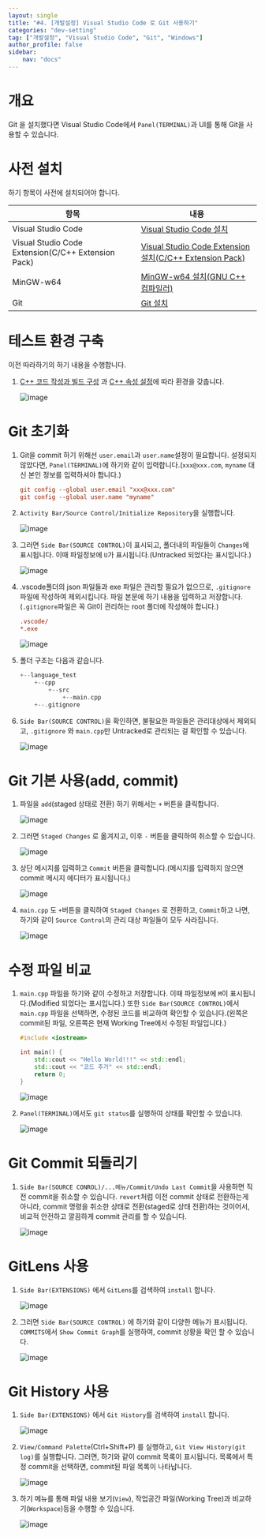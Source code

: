 ```yaml
---
layout: single
title: "#4. [개발설정] Visual Studio Code 로 Git 사용하기"
categories: "dev-setting"
tag: ["개발설정", "Visual Studio Code", "Git", "Windows"]
author_profile: false
sidebar: 
    nav: "docs"
---
```


# 개요
Git 을 설치했다면 Visual Studio Code에서 `Panel(TERMINAL)`과 UI를 통해 Git을 사용할 수 있습니다.

# 사전 설치

하기 항목이 사전에 설치되어야 합니다.

|항목|내용|
|--|--|
|Visual Studio Code|[Visual Studio Code 설치](https://tango1202.github.io/dev-setting/dev-vscode-cpp/#visual-studio-code-%EC%84%A4%EC%B9%98)|
|Visual Studio Code Extension(C/C++ Extension Pack)|[Visual Studio Code Extension 설치(C/C++ Extension Pack)](https://tango1202.github.io/dev-setting/dev-vscode-cpp/#visual-studio-code-extension-%EC%84%A4%EC%B9%98cc-extension-pack)|
|MinGW-w64|[MinGW-w64 설치(GNU C++ 컴파일러)](https://tango1202.github.io/dev-setting/dev-vscode-cpp/#mingw-w64-%EC%84%A4%EC%B9%98gnu-c-%EC%BB%B4%ED%8C%8C%EC%9D%BC%EB%9F%AC)|
|Git|[Git 설치](https://tango1202.github.io/dev-setting/dev-git/#git-%EC%84%A4%EC%B9%98)|

# 테스트 환경 구축

이전 따라하기의 하기 내용을 수행합니다.

1. [C++ 코드 작성과 빌드 구성](https://tango1202.github.io/dev-setting/dev-vscode-cpp/#c-%EC%BD%94%EB%93%9C-%EC%9E%91%EC%84%B1%EA%B3%BC-%EB%B9%8C%EB%93%9C-%EA%B5%AC%EC%84%B1) 과 [C++ 속성 설정](https://tango1202.github.io/dev-setting/dev-vscode-cpp/#c-%EC%86%8D%EC%84%B1-%EC%84%A4%EC%A0%95)에 따라 환경을 갖춥니다.

    ![image](https://github.com/tango1202/tango1202.github.io/assets/133472501/4ec139bc-e6b3-4183-92e2-d4090303a4bb)

# Git 초기화

1. Git을 commit 하기 위해선 `user.email`과 `user.name`설정이 필요합니다. 설정되지 않았다면, `Panel(TERMINAL)`에 하기와 같이 입력합니다.(`xxx@xxx.com`, `myname` 대신 본인 정보를 입력하셔야 합니다.)

    ```ini
    git config --global user.email "xxx@xxx.com"
    git config --global user.name "myname"
    ```

2. `Activity Bar/Source Control/Initialize Repository`을 실행합니다.

    ![image](https://github.com/tango1202/tango1202.github.io/assets/133472501/70cc9568-2997-45c5-9f79-f9b1b8cec90e)

3. 그러면 `Side Bar(SOURCE CONTROL)`이 표시되고, 폴더내의 파일들이 `Changes`에 표시됩니다. 이때 파일정보에 `U`가 표시됩니다.(Untracked 되었다는 표시입니다.)

    ![image](https://github.com/tango1202/tango1202.github.io/assets/133472501/1da0a107-1f2b-41cb-817a-3c78e03f6759)

4. .vscode폴더의 json 파일들과 exe 파일은 관리할 필요가 없으므로, `.gitignore`파일에 작성하여 제외시킵니다. 파일 본문에 하기 내용을 입력하고 저장합니다.(`.gitignore`파일은 꼭 Git이 관리하는 root 폴더에 작성해야 합니다.)

    ```ini
    .vscode/
    *.exe
    ```

    ![image](https://github.com/tango1202/tango1202.github.io/assets/133472501/f4a5f3b1-d268-48e8-bf28-4b3ee46c25d0)

5. 폴더 구조는 다음과 같습니다. 

    ```cpp
    +--language_test
        +--cpp
            +--src
                +--main.cpp
        +--.gitignore
    ```

6. `Side Bar(SOURCE CONTROL)`을 확인하면, 불필요한 파일들은 관리대상에서 제외되고, `.gitignore` 와 `main.cpp`만 Untracked로 관리되는 걸 확인할 수 있습니다.

    ![image](https://github.com/tango1202/tango1202.github.io/assets/133472501/2ef7af83-affe-433c-9e37-1fb0ec5db951)

# Git 기본 사용(add, commit)

1. 파일을 `add`(staged 상태로 전환) 하기 위해서는 `+` 버튼을 클릭합니다.

    ![image](https://github.com/tango1202/tango1202.github.io/assets/133472501/6d8f5115-ffca-4b90-aeb0-29d661aff624)

2. 그러면 `Staged Changes` 로 옮겨지고, 이후 `-` 버튼을 클릭하여 취소할 수 있습니다.

    ![image](https://github.com/tango1202/tango1202.github.io/assets/133472501/9f5f1c0c-cc31-47c6-a8fa-f51f46749bd8)

3. 상단 메시지를 입력하고 `Commit` 버튼을 클릭합니다.(메시지를 입력하지 않으면 commit 메시지 에디터가 표시됩니다.) 

    ![image](https://github.com/tango1202/tango1202.github.io/assets/133472501/3dead880-0176-4534-99d4-1b6ed0bcaf74)

4. `main.cpp` 도 `+`버튼을 클릭하여 `Staged Changes` 로 전환하고, `Commit`하고 나면, 하기와 같이 `Source Control`의 관리 대상 파일들이 모두 사라집니다.

    ![image](https://github.com/tango1202/tango1202.github.io/assets/133472501/716c0a14-a9d0-47dc-ab52-b507b3416067)

# 수정 파일 비교

1. `main.cpp` 파일을 하기와 같이 수정하고 저장합니다. 이때 파일정보에 `M`이 표시됩니다.(Modified 되었다는 표시입니다.) 또한 `Side Bar(SOURCE CONTROL)`에서 `main.cpp` 파일을 선택하면, 수정된 코드를 비교하여 확인할 수 있습니다.(왼쪽은 commit된 파일, 오른쪽은 현재 Working Tree에서 수정된 파일입니다.)

    ```cpp
    #include <iostream>

    int main() {
        std::cout << "Hello World!!!" << std::endl;
        std::cout << "코드 추가" << std::endl;
        return 0;
    }
    ```

    ![image](https://github.com/tango1202/tango1202.github.io/assets/133472501/686aeb29-5718-4d91-b427-653074625925)

2. `Panel(TERMINAL)`에서도 `git status`를 실행하여 상태를 확인할 수 있습니다.

    ![image](https://github.com/tango1202/tango1202.github.io/assets/133472501/630c2699-2015-43cf-91d2-04f28811f06b)

# Git Commit 되돌리기

1. `Side Bar(SOURCE CONROL)/...메뉴/Commit/Undo Last Commit`을 사용하면 직전 commit을 취소할 수 있습니다. `revert`처럼 이전 commit 상태로 전환하는게 아니라, commit 명령을 취소한 상태로 전환(staged로 상태 전환)하는 것이어서, 비교적 안전하고 깔끔하게 commit 관리를 할 수 있습니다.

    ![image](https://github.com/tango1202/tango1202.github.io/assets/133472501/46162d79-2339-41fe-93f1-d76a456d0a29)

# GitLens 사용

1. `Side Bar(EXTENSIONS)` 에서 `GitLens`를 검색하여 `install` 합니다.

    ![image](https://github.com/tango1202/tango1202.github.io/assets/133472501/c75a61e2-26d4-4ad1-8e36-238c43838895)

2. 그러면 `Side Bar(SOURCE CONTROL)` 에 하기와 같이 다양한 메뉴가 표시됩니다. `COMMITS`에서 `Show Commit Graph`를 실행하여, commit 상황을 확인 할 수 있습니다.

    ![image](https://github.com/tango1202/tango1202.github.io/assets/133472501/201aade6-1faf-40d4-98ea-fa9df780038e)


# Git History 사용

1. `Side Bar(EXTENSIONS)` 에서 `Git History`를 검색하여 `install` 합니다.

    ![image](https://github.com/tango1202/tango1202.github.io/assets/133472501/4f63420c-e52e-4fd2-9bcd-59c48543a589)

2. `View/Command Palette`(Ctrl+Shift+P) 를 실행하고, `Git View History(git log)`를 실행합니다. 그러면, 하기와 같이 commit 목록이 표시됩니다. 목록에서 특정 commit을 선택하면, commit된 파일 목록이 나타납니다.

    ![image](https://github.com/tango1202/tango1202.github.io/assets/133472501/55f7eca5-9c7e-4647-9b91-10d3a8782d16)

3. 하기 메뉴를 통해 파일 내용 보기(`View`), 작업공간 파일(Working Tree)과 비교하기(`Workspace`)등을 수행할 수 있습니다.

    ![image](https://github.com/tango1202/tango1202.github.io/assets/133472501/8dc303f0-7244-449b-9c3f-53d62c44696e)




